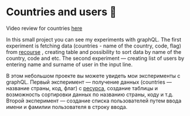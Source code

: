 <h1>Countries and users 🌌</h1>
<p>Video review for countries <a href="https://drive.google.com/file/d/1aOjBRpOIjUh2wSQjUfBKPJkjNNXCFnPq/view?usp=sharing">here</a> </p>
<p>
In this small project you can see my experiments with graphQL. 
The first experiment is fetching data (countries - name of the country, code, flag) from <a href="https://countries.trevorblades.com/">recourse</a> , creating table and possibility to sort data by name of the country, code and etc.
The second experiment — creating list of users by entering name and surname of user in the input line.
</p>
<p>
В этом небольшом проекте вы можете увидеть мои эксперименты с graphQL.
Первый эксперимент — получение данных (countries — название страны, код, флаг) с <a href="https://countries.trevorblades.com/">ресурса</a>, создание таблицы и возможность сортировки данных по названию страны, коду и т.д.
Второй эксперимент — создание списка пользователей путем ввода имени и фамилии пользователя в строку ввода.</p>